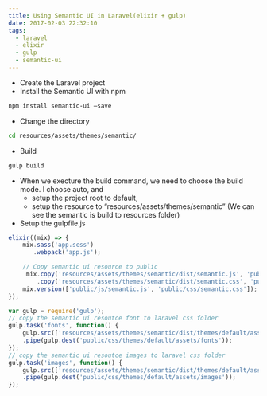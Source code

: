 ```yaml
---
title: Using Semantic UI in Laravel(elixir + gulp)
date: 2017-02-03 22:32:10
tags: 
  - laravel
  - elixir
  - gulp
  - semantic-ui
---
```


- Create the Laravel project 
- Install the Semantic UI with npm

```bash
npm install semantic-ui —save
```

- Change the directory

```bash
cd resources/assets/themes/semantic/
```

- Build

```bash
gulp build
```

- When we execture the build command, we need to choose the build mode. I choose auto, and 
	- setup the project root to  default,
	- setup the resource to “resources/assets/themes/semantic” (We can see the semantic is build to resources folder)
- Setup the gulpfile.js


```javascript
elixir((mix) => {
    mix.sass('app.scss')
       .webpack('app.js');

    // Copy semantic ui resource to public
     mix.copy('resources/assets/themes/semantic/dist/semantic.js', 'public/js/semantic.js')
        .copy('resources/assets/themes/semantic/dist/semantic.css', 'public/css/semantic.css');
    mix.version(['public/js/semantic.js', 'public/css/semantic.css']);
});

var gulp = require('gulp');
// copy the semantic ui resoutce font to laravel css folder
gulp.task('fonts', function() {
    gulp.src(['resources/assets/themes/semantic/dist/themes/default/assets/fonts/**/*'])
    .pipe(gulp.dest('public/css/themes/default/assets/fonts'));
});
// copy the semantic ui resoutce images to laravel css folder
gulp.task('images', function() {
    gulp.src(['resources/assets/themes/semantic/dist/themes/default/assets/images/**/*'])
    .pipe(gulp.dest('public/css/themes/default/assets/images'));
});
```

